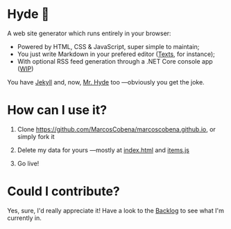 # Hyde 👹

A web site generator which runs entirely in your browser:
- Powered by HTML, CSS & JavaScript, super simple to maintain;
- You just write Markdown in your prefered editor ([Texts](http://www.texts.io/), for instance);
- With optional RSS feed generation through a .NET Core console app ([WIP](https://github.com/MarcosCobena/marcoscobena.github.io/blob/master/ItemsToRss/Program.cs))

You have [Jekyll](https://github.com/jekyll/jekyll) and, now, [Mr. Hyde](https://github.com/MarcosCobena/marcoscobena.github.io) too —obviously you get the joke.

# How can I use it?

1.  Clone <https://github.com/MarcosCobena/marcoscobena.github.io>, or simply fork it

2.  Delete my data for yours —mostly at [index.html](https://github.com/MarcosCobena/marcoscobena.github.io/blob/master/index.html) and [items.js](https://github.com/MarcosCobena/marcoscobena.github.io/blob/master/items/items.js)

3.  Go live!

# Could I contribute?

Yes, sure, I'd really appreciate it! Have a look to the [Backlog](https://github.com/MarcosCobena/marcoscobena.github.io/issues/1) to see what I'm currently in.
